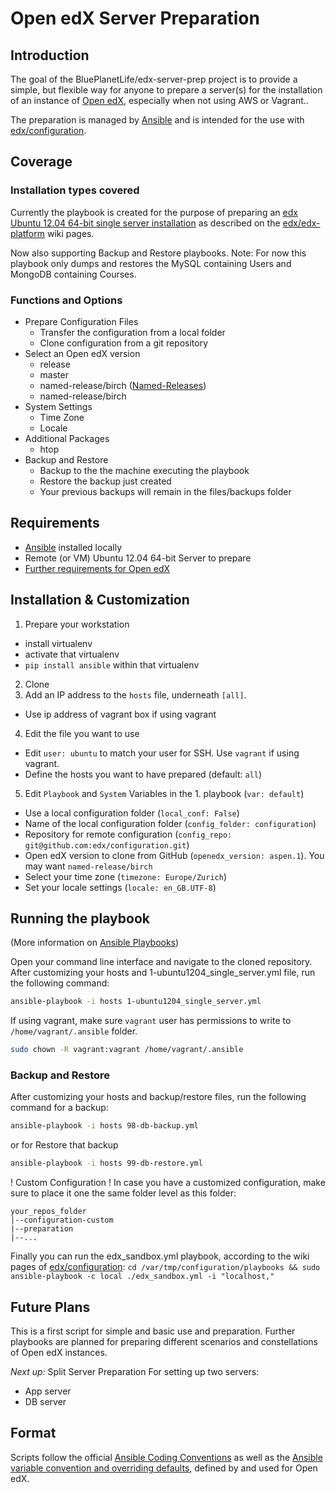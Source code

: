 # Open edX Server Preparation

## Introduction
The goal of the BluePlanetLife/edx-server-prep project is to provide a simple, but flexible way for anyone to prepare a server(s) for the installation of an instance of [Open edX](http://openedx.org), especially when not using AWS or Vagrant..

The preparation is managed by [Ansible](http://ansible.com/) and is intended for the use with [edx/configuration](https://github.com/edx/configuration).

## Coverage

### Installation types covered
Currently the playbook is created for the purpose of preparing an [edx Ubuntu 12.04 64-bit single server installation](https://github.com/edx/configuration/wiki/edX-Ubuntu-12.04-64-bit-Installation) as described on the [edx/edx-platform](https://github.com/edx/edx-platform) wiki pages.

Now also supporting Backup and Restore playbooks. Note: For now this playbook only dumps and restores the MySQL containing Users and MongoDB containing Courses.

### Functions and Options
* Prepare Configuration Files
  * Transfer the configuration from a local folder
  * Clone configuration from a git repository
* Select an Open edX version
  * release
  * master
  * named-release/birch ([Named-Releases](https://github.com/edx/configuration/wiki/Named-Releases))
  * named-release/birch
* System Settings
  * Time Zone
  * Locale
* Additional Packages
  * htop
* Backup and Restore
  * Backup to the the machine executing the playbook
  * Restore the backup just created
  * Your previous backups will remain in the files/backups folder

## Requirements
* [Ansible](http://docs.ansible.com/intro_installation.html) installed locally
* Remote (or VM) Ubuntu 12.04 64-bit Server to prepare
* [Further requirements for Open edX](https://github.com/edx/configuration/wiki/edX-Ubuntu-12.04-64-bit-Installation#hardware-requirements)

## Installation & Customization
1. Prepare your workstation
  - install virtualenv
  - activate that virtualenv
  - `pip install ansible` within that virtualenv
2. Clone 
3. Add an IP address to the `hosts` file, underneath `[all]`. 
  - Use ip address of vagrant box if using vagrant
4. Edit the file you want to use
  - Edit `user: ubuntu` to match your user for SSH. Use `vagrant` if using vagrant.
  - Define the hosts you want to have prepared (default: `all`)
5. Edit `Playbook` and `System` Variables in the 1. playbook (`var: default`)
  - Use a local configuration folder (`local_conf: False`)
  - Name of the local configuration folder (`config_folder: configuration`)
  - Repository for remote configuration (`config_repo: git@github.com:edx/configuration.git`)
  - Open edX version to clone from GitHub (`openedx_version: aspen.1`). You may want `named-release/birch`
  - Select your time zone (`timezone: Europe/Zurich`)
  - Set your locale settings (`locale: en_GB.UTF-8`)
  
## Running the playbook
(More information on [Ansible Playbooks](http://docs.ansible.com/playbooks.html))

Open your command line interface and navigate to the cloned repository.
After customizing your hosts and 1-ubuntu1204_single_server.yml file, run the following command:
```bash
ansible-playbook -i hosts 1-ubuntu1204_single_server.yml
```
If using vagrant, make sure `vagrant` user has permissions to write to `/home/vagrant/.ansible` folder.
```bash
sudo chown -R vagrant:vagrant /home/vagrant/.ansible
```
### Backup and Restore
After customizing your hosts and backup/restore files, run the following command for a backup:
```bash
ansible-playbook -i hosts 98-db-backup.yml
```
or for Restore that backup
```bash
ansible-playbook -i hosts 99-db-restore.yml
```



! Custom Configuration !
In case you have a customized configuration, make sure to place it one the same folder level as this folder:
```
your_repos_folder   
|--configuration-custom
|--preparation
|--...
```

Finally you can run the edx_sandbox.yml playbook, according to the wiki pages of [edx/configuration](https://github.com/edx/configuration/wiki/edX-Ubuntu-12.04-64-bit-Installation):
`cd /var/tmp/configuration/playbooks && sudo ansible-playbook -c local ./edx_sandbox.yml -i "localhost,"`

## Future Plans
This is a first script for simple and basic use and preparation. Further playbooks are planned for preparing different scenarios and constellations of Open edX instances.

*Next up:* Split Server Preparation
For setting up two servers: 
- App server
- DB server

## Format
Scripts follow the official [Ansible Coding Conventions](https://github.com/edx/configuration/wiki/Ansible-Coding-Conventions) as well as the [Ansible variable convention and overriding defaults](https://github.com/edx/configuration/wiki/Ansible-variable-conventions-and-overriding-defaults), defined by and used for Open edX.
